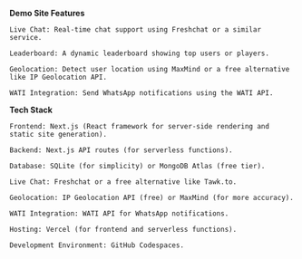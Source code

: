 **Demo Site Features**

    Live Chat: Real-time chat support using Freshchat or a similar service.

    Leaderboard: A dynamic leaderboard showing top users or players.

    Geolocation: Detect user location using MaxMind or a free alternative like IP Geolocation API.

    WATI Integration: Send WhatsApp notifications using the WATI API.

**Tech Stack**

    Frontend: Next.js (React framework for server-side rendering and static site generation).

    Backend: Next.js API routes (for serverless functions).

    Database: SQLite (for simplicity) or MongoDB Atlas (free tier).

    Live Chat: Freshchat or a free alternative like Tawk.to.

    Geolocation: IP Geolocation API (free) or MaxMind (for more accuracy).

    WATI Integration: WATI API for WhatsApp notifications.

    Hosting: Vercel (for frontend and serverless functions).

    Development Environment: GitHub Codespaces.